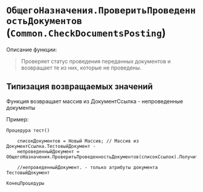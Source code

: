 # `ОбщегоНазначения.ПроверитьПроведенностьДокументов` (`Common.CheckDocumentsPosting`)

Описание функции:

> Проверяет статус проведения переданных документов и возвращает
> те из них, которые не проведены.


## Типизация возвращаемых значений

Функция возвращает массив из ДокументСсылка - непроведенные документы

Пример:

```bsl
Процедура тест()
	
	списокДокументов = Новый Массив; // Массив из ДокументСсылка.ТестовыйДокумент -
    непроведенныйДокумент = ОбщегоНазначения.ПроверитьПроведенностьДокументов(списокСсылок).Получить(0);
    
    //непроведенныйДокумент. - только атрибуты документа ТестовыйДокумент

КонецПроцедуры
```

